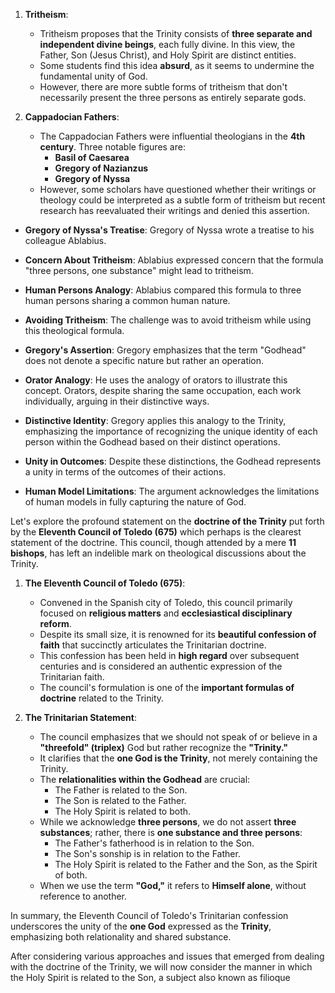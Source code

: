1. **Tritheism**:
   - Tritheism proposes that the Trinity consists of **three separate and independent divine beings**, each fully divine. In this view, the Father, Son (Jesus Christ), and Holy Spirit are distinct entities.
   - Some students find this idea **absurd**, as it seems to undermine the fundamental unity of God.
   - However, there are more subtle forms of tritheism that don't necessarily present the three persons as entirely separate gods.

2. **Cappadocian Fathers**:
   - The Cappadocian Fathers were influential theologians in the **4th century**. Three notable figures are:
     - **Basil of Caesarea**
     - **Gregory of Nazianzus**
     - **Gregory of Nyssa**
   - However, some scholars have questioned whether their writings or theology could be interpreted as a subtle form of tritheism but recent research has reevaluated their writings and denied this assertion.


- **Gregory of Nyssa's Treatise**: Gregory of Nyssa wrote a treatise to his colleague Ablabius.
- **Concern About Tritheism**: Ablabius expressed concern that the formula "three persons, one substance" might lead to tritheism.
- **Human Persons Analogy**: Ablabius compared this formula to three human persons sharing a common human nature.
- **Avoiding Tritheism**: The challenge was to avoid tritheism while using this theological formula.

- **Gregory's Assertion**: Gregory emphasizes that the term "Godhead" does not denote a specific nature but rather an operation.
- **Orator Analogy**: He uses the analogy of orators to illustrate this concept. Orators, despite sharing the same occupation, each work individually, arguing in their distinctive ways.
- **Distinctive Identity**: Gregory applies this analogy to the Trinity, emphasizing the importance of recognizing the unique identity of each person within the Godhead based on their distinct operations.
- **Unity in Outcomes**: Despite these distinctions, the Godhead represents a unity in terms of the outcomes of their actions.
- **Human Model Limitations**: The argument acknowledges the limitations of human models in fully capturing the nature of God.


Let's explore the profound statement on the **doctrine of the Trinity** put forth by the **Eleventh Council of Toledo (675)** which perhaps is the clearest statement of the doctrine. This council, though attended by a mere **11 bishops**, has left an indelible mark on theological discussions about the Trinity.

1. **The Eleventh Council of Toledo (675)**:
   - Convened in the Spanish city of Toledo, this council primarily focused on **religious matters** and **ecclesiastical disciplinary reform**.
   - Despite its small size, it is renowned for its **beautiful confession of faith** that succinctly articulates the Trinitarian doctrine.
   - This confession has been held in **high regard** over subsequent centuries and is considered an authentic expression of the Trinitarian faith.
   - The council's formulation is one of the **important formulas of doctrine** related to the Trinity.

2. **The Trinitarian Statement**:
   - The council emphasizes that we should not speak of or believe in a **"threefold" (triplex)** God but rather recognize the **"Trinity."**
   - It clarifies that the **one God is the Trinity**, not merely containing the Trinity.
   - The **relationalities within the Godhead** are crucial:
     - The Father is related to the Son.
     - The Son is related to the Father.
     - The Holy Spirit is related to both.
   - While we acknowledge **three persons**, we do not assert **three substances**; rather, there is **one substance and three persons**:
     - The Father's fatherhood is in relation to the Son.
     - The Son's sonship is in relation to the Father.
     - The Holy Spirit is related to the Father and the Son, as the Spirit of both.
   - When we use the term **"God,"** it refers to **Himself alone**, without reference to another.

In summary, the Eleventh Council of Toledo's Trinitarian confession underscores the unity of the **one God** expressed as the **Trinity**, emphasizing both relationality and shared substance.

After considering various approaches and issues that emerged from dealing with the doctrine of the Trinity, we will now consider the manner in which the Holy Spirit is related to the Son, a subject also known as filioque